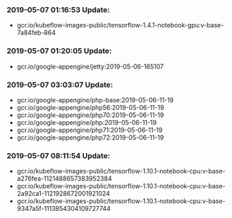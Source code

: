 ### 2019-05-07 01:16:53 Update:

- gcr.io/kubeflow-images-public/tensorflow-1.4.1-notebook-gpu:v-base-7a84feb-864
### 2019-05-07 01:20:05 Update:

- gcr.io/google-appengine/jetty:2019-05-06-165107
### 2019-05-07 03:03:07 Update:

- gcr.io/google-appengine/php-base:2019-05-06-11-19
- gcr.io/google-appengine/php56:2019-05-06-11-19
- gcr.io/google-appengine/php70:2019-05-06-11-19
- gcr.io/google-appengine/php:2019-05-06-11-19
- gcr.io/google-appengine/php71:2019-05-06-11-19
- gcr.io/google-appengine/php72:2019-05-06-11-19
### 2019-05-07 08:11:54 Update:

- gcr.io/kubeflow-images-public/tensorflow-1.10.1-notebook-cpu:v-base-a276fea-1121488657383952384
- gcr.io/kubeflow-images-public/tensorflow-1.10.1-notebook-cpu:v-base-2a92ca1-1121928672001921024
- gcr.io/kubeflow-images-public/tensorflow-1.10.1-notebook-cpu:v-base-9347a5f-1113854304109727744
